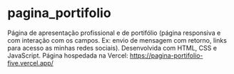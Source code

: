 # pagina_portifolio
Página de apresentação profissional e de portifólio (página responsiva e com interação com os campos. Ex: envio de mensagem com retorno, links para acesso as minhas redes sociais). Desenvolvida com HTML, CSS e JavaScript. Página hospedada na Vercel: https://pagina-portifolio-five.vercel.app/
